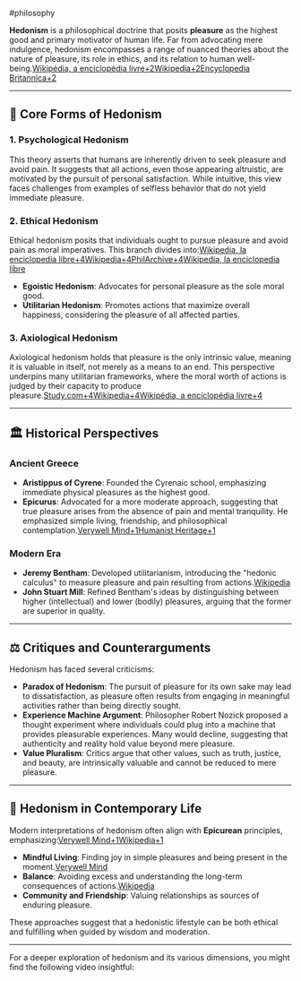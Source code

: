 #philosophy 

**Hedonism** is a philosophical doctrine that posits **pleasure** as the highest good and primary motivator of human life. Far from advocating mere indulgence, hedonism encompasses a range of nuanced theories about the nature of pleasure, its role in ethics, and its relation to human well-being.[Wikipédia, a enciclopédia livre+2Wikipedia+2Encyclopedia Britannica+2](https://en.wikipedia.org/wiki/Hedonism?utm_source=chatgpt.com)

---

## 🧠 Core Forms of Hedonism

### 1. **Psychological Hedonism**

This theory asserts that humans are inherently driven to seek pleasure and avoid pain. It suggests that all actions, even those appearing altruistic, are motivated by the pursuit of personal satisfaction. While intuitive, this view faces challenges from examples of selfless behavior that do not yield immediate pleasure.

### 2. **Ethical Hedonism**

Ethical hedonism posits that individuals ought to pursue pleasure and avoid pain as moral imperatives. This branch divides into:[Wikipedia, la enciclopedia libre+4Wikipedia+4PhilArchive+4](https://en.wikipedia.org/wiki/Hedonism?utm_source=chatgpt.com)[Wikipedia, la enciclopedia libre](https://es.wikipedia.org/wiki/Hedonismo?utm_source=chatgpt.com)

- **Egoistic Hedonism**: Advocates for personal pleasure as the sole moral good.
- **Utilitarian Hedonism**: Promotes actions that maximize overall happiness, considering the pleasure of all affected parties.

### 3. **Axiological Hedonism**

Axiological hedonism holds that pleasure is the only intrinsic value, meaning it is valuable in itself, not merely as a means to an end. This perspective underpins many utilitarian frameworks, where the moral worth of actions is judged by their capacity to produce pleasure.[Study.com+4Wikipedia+4Wikipédia, a enciclopédia livre+4](https://en.wikipedia.org/wiki/Hedonism?utm_source=chatgpt.com)

---

## 🏛️ Historical Perspectives

### **Ancient Greece**

- **Aristippus of Cyrene**: Founded the Cyrenaic school, emphasizing immediate physical pleasures as the highest good.
- **Epicurus**: Advocated for a more moderate approach, suggesting that true pleasure arises from the absence of pain and mental tranquility. He emphasized simple living, friendship, and philosophical contemplation.[Verywell Mind+1Humanist Heritage+1](https://www.verywellmind.com/epicurean-philosophy-and-happiness-4177914?utm_source=chatgpt.com)

### **Modern Era**

- **Jeremy Bentham**: Developed utilitarianism, introducing the "hedonic calculus" to measure pleasure and pain resulting from actions.[Wikipedia](https://en.wikipedia.org/wiki/Hedonism?utm_source=chatgpt.com)
- **John Stuart Mill**: Refined Bentham's ideas by distinguishing between higher (intellectual) and lower (bodily) pleasures, arguing that the former are superior in quality.

---

## ⚖️ Critiques and Counterarguments

Hedonism has faced several criticisms:

- **Paradox of Hedonism**: The pursuit of pleasure for its own sake may lead to dissatisfaction, as pleasure often results from engaging in meaningful activities rather than being directly sought.
- **Experience Machine Argument**: Philosopher Robert Nozick proposed a thought experiment where individuals could plug into a machine that provides pleasurable experiences. Many would decline, suggesting that authenticity and reality hold value beyond mere pleasure.
- **Value Pluralism**: Critics argue that other values, such as truth, justice, and beauty, are intrinsically valuable and cannot be reduced to mere pleasure.

---

## 🌿 Hedonism in Contemporary Life

Modern interpretations of hedonism often align with **Epicurean** principles, emphasizing:[Verywell Mind+1Wikipedia+1](https://www.verywellmind.com/epicurean-philosophy-and-happiness-4177914?utm_source=chatgpt.com)

- **Mindful Living**: Finding joy in simple pleasures and being present in the moment.[Verywell Mind](https://www.verywellmind.com/epicurean-philosophy-and-happiness-4177914?utm_source=chatgpt.com)
- **Balance**: Avoiding excess and understanding the long-term consequences of actions.[Wikipedia](https://en.wikipedia.org/wiki/Hedonism?utm_source=chatgpt.com)
- **Community and Friendship**: Valuing relationships as sources of enduring pleasure.

These approaches suggest that a hedonistic lifestyle can be both ethical and fulfilling when guided by wisdom and moderation.

---

For a deeper exploration of hedonism and its various dimensions, you might find the following video insightful: